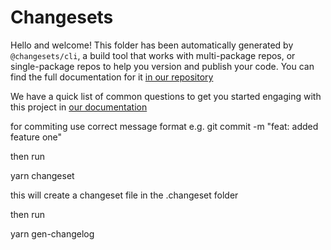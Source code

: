 # Changesets

Hello and welcome! This folder has been automatically generated by `@changesets/cli`, a build tool that works
with multi-package repos, or single-package repos to help you version and publish your code. You can
find the full documentation for it [in our repository](https://github.com/changesets/changesets)

We have a quick list of common questions to get you started engaging with this project in
[our documentation](https://github.com/changesets/changesets/blob/main/docs/common-questions.md)

for commiting use correct message format
e.g. git commit -m "feat: added feature one"

then run

yarn changeset

this will create a changeset file in the .changeset folder

then run

yarn gen-changelog
